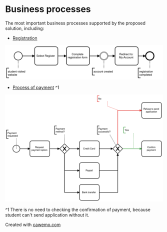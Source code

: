 # Business processes
The most important business processes supported by the proposed solution, including:
* [Registration](Registration.bpmn)

![alt text](./Registration.png "BPMN Registration")

* [Process of payment](ProcessOfPayment.bpmn) ^1

![alt text](./ProcessOfPayment.png "BPMN Process of payment")

^1 There is no need to checking the confirmation of payment, because student can't send application without it.

Created with [cawemo.com](https://cawemo.com/)